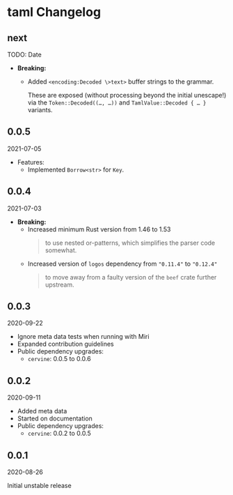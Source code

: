# taml Changelog

<!-- markdownlint-disable no-trailing-punctuation -->

## next

TODO: Date

* **Breaking:**
  * Added `<encoding:Decoded \>text>` buffer strings to the grammar.

    These are exposed (without processing beyond the initial unescape!) via the `Token::Decoded((…, …))` and `TamlValue::Decoded { … }` variants.

## 0.0.5

2021-07-05

* Features:
  * Implemented `Borrow<str>` for `Key`.

## 0.0.4

2021-07-03

* **Breaking:**
  * Increased minimum Rust version from 1.46 to 1.53
    > to use nested or-patterns, which simplifies the parser code somewhat.
  * Increased version of `logos` dependency from `"0.11.4"` to `"0.12.4"`
    > to move away from a faulty version of the `beef` crate further upstream.

## 0.0.3

2020-09-22

* Ignore meta data tests when running with Miri
* Expanded contribution guidelines
* Public dependency upgrades:
  * `cervine`: 0.0.5 to 0.0.6

## 0.0.2

2020-09-11

* Added meta data
* Started on documentation
* Public dependency upgrades:
  * `cervine`: 0.0.2 to 0.0.5

## 0.0.1

2020-08-26

Initial unstable release
